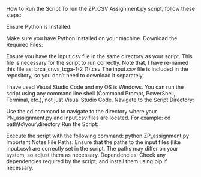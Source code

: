 How to Run the Script
To run the ZP_CSV Assignment.py script, follow these steps:

Ensure Python is Installed:

Make sure you have Python installed on your machine.
Download the Required Files:

Ensure you have the input.csv file in the same directory as your script. This file is necessary for the script to run correctly. Note that, I have re-named this file as: brca_cnvs_tcga-1-2 (1).csv
The input.csv file is included in the repository, so you don’t need to download it separately. 

I have used Visual Studio Code and my OS is Windows. You can run the script using any command line shell (Command Prompt, PowerShell, Terminal, etc.), not just Visual Studio Code.
Navigate to the Script Directory:

Use the cd command to navigate to the directory where your PN_assignment.py and input.csv files are located. For example:
cd path\to\your\directory
Run the Script:

Execute the script with the following command:
python ZP_assignment.py
Important Notes
File Paths: Ensure that the paths to the input files (like input.csv) are correctly set in the script. The paths may differ on your system, so adjust them as necessary.
Dependencies: Check any dependencies required by the script, and install them using pip if necessary.

